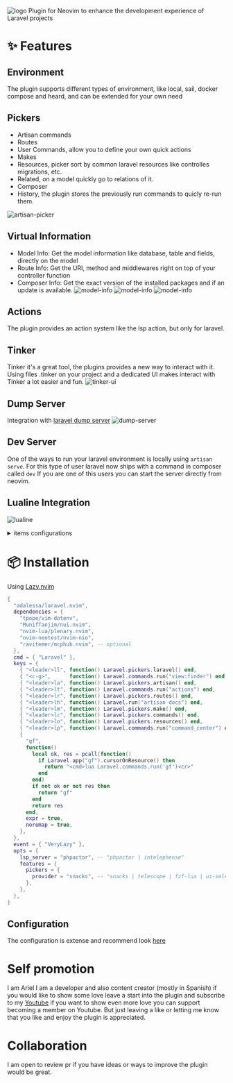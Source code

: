 ![logo](imgs/logo.png)
Plugin for Neovim to enhance the development experience of Laravel projects


# ✨ Features

## Environment
The plugin supports different types of environment, like local, sail, docker compose and heard, and can be extended for your own need

## Pickers
- Artisan commands
- Routes
- User Commands, allow you to define your own quick actions
- Makes
- Resources, picker sort by common laravel resources like controlles migrations, etc.
- Related, on a model quickly go to relations of it.
- Composer
- History, the plugin stores the previously run commands to quicly re-run them.

![artisan-picker](imgs/artisan-picker.png)

## Virtual Information
- Model Info: Get the model information like database, table and fields, directly on the model
- Route Info: Get the URI, method and middlewares right on top of your controller function
- Composer Info: Get the exact version of the installed packages and if an update is available.
![model-info](imgs/model-info.png)
![model-info](imgs/route-info.png)
![model-info](imgs/composer-info.png)

## Actions
The plugin provides an action system like the lsp action, but only for laravel.

## Tinker
Tinker it's a great tool, the plugins provides a new way to interact with it.
Using files .tinker on your project and a dedicated UI makes interact with Tinker
a lot easier and fun.
![tinker-ui](imgs/tinker-ui.png)

## Dump Server
Integration with [laravel dump server](https://github.com/beyondcode/laravel-dump-server)
![dump-server](imgs/dump-server.png)

## Dev Server
One of the ways to run your laravel environment is locally using `artisan serve`.
For this type of user laravel now ships with a command in composer called `dev`
If you are one of this users you can start the server directly from neovim.


## Lualine Integration
![lualine](imgs/lualine.png)
<details>
    <summary>items configurations</summary>

```lua
{
  {
    function()
      local ok, laravel_version = pcall(function()
        return Laravel.app("status"):get("laravel")
      end)
      if ok then
        return laravel_version
      end
    end,
    icon = { " ", color = { fg = "#F55247" } },
    cond = function()
      local ok, has_laravel_versions = pcall(function()
        return Laravel.app("status"):has("laravel")
      end)
      return ok and has_laravel_versions
    end,
  },
  {
    function()
      local ok, php_version = pcall(function()
        return Laravel.app("status"):get("php")
      end)
      if ok then
        return php_version
      end
      return nil
    end,
    icon = { " ", color = { fg = "#AEB2D5" } },
    cond = function()
      local ok, has_php_version = pcall(function()
        return Laravel.app("status"):has("php")
      end)
      return ok and has_php_version
    end,
  },
  {
    function()
      local ok, hostname = pcall(function()
        return Laravel.extensions.composer_dev.hostname()
      end)
      if ok then
        return hostname
      end
      return nil
    end,
    icon = { " ", color = { fg = "#8FBC8F" } },
    cond = function()
      local ok, is_running = pcall(function()
        return Laravel.extensions.composer_dev.isRunning()
      end)
      return ok and is_running
    end,
  },
  {
    function()
      local ok, unseen_records = pcall(function()
        return #(Laravel.extensions.dump_server.unseenRecords())
      end)

      if ok then
        return unseen_records
      end
      return 0
    end,
    icon = { "󰱧 ", color = { fg = "#FFCC66" } },
    cond = function()
      local ok, is_running = pcall(function()
        return Laravel.extensions.dump_server.isRunning()
      end)

      return ok and is_running
    end,
  },
}
```
</details>

# 📦 Installation

Using [Lazy.nvim](https://github.com/foke/lazy.nvim)
```lua
{
  "adalessa/laravel.nvim",
  dependencies = {
    "tpope/vim-dotenv",
    "MunifTanjim/nui.nvim",
    "nvim-lua/plenary.nvim",
    "nvim-neotest/nvim-nio",
    "ravitemer/mcphub.nvim", -- optional
  },
  cmd = { "Laravel" },
  keys = {
    { "<leader>ll", function() Laravel.pickers.laravel() end,              desc = "Laravel: Open Laravel Picker" },
    { "<c-g>",      function() Laravel.commands.run("view:finder") end,    desc = "Laravel: Open View Finder" },
    { "<leader>la", function() Laravel.pickers.artisan() end,              desc = "Laravel: Open Artisan Picker" },
    { "<leader>lt", function() Laravel.commands.run("actions") end,        desc = "Laravel: Open Actions Picker" },
    { "<leader>lr", function() Laravel.pickers.routes() end,               desc = "Laravel: Open Routes Picker" },
    { "<leader>lh", function() Laravel.run("artisan docs") end,            desc = "Laravel: Open Documentation" },
    { "<leader>lm", function() Laravel.pickers.make() end,                 desc = "Laravel: Open Make Picker" },
    { "<leader>lc", function() Laravel.pickers.commands() end,             desc = "Laravel: Open Commands Picker" },
    { "<leader>lo", function() Laravel.pickers.resources() end,            desc = "Laravel: Open Resources Picker" },
    { "<leader>lp", function() Laravel.commands.run("command_center") end, desc = "Laravel: Open Command Center" },
    {
      "gf",
      function()
        local ok, res = pcall(function()
          if Laravel.app("gf").cursorOnResource() then
            return "<cmd>lua Laravel.commands.run('gf')<cr>"
          end
        end)
        if not ok or not res then
          return "gf"
        end
        return res
      end,
      expr = true,
      noremap = true,
    },
  },
  event = { "VeryLazy" },
  opts = {
    lsp_server = "phpactor", -- "phpactor | intelephense"
    features = {
      pickers = {
        provider = "snacks", -- "snacks | telescope | fzf-lua | ui-select"
      },
    },
  },
}
```

## Configuration
The configuration is extense and recommend look [here](lua/laravel/options/default.lua)

# Self promotion
I am Ariel I am a developer and also content creator (mostly in Spanish)
if you would like to show some love leave a start into the plugin and subscribe to my [Youtube](https://youtube.com/@Alpha_Dev)
if you want to show even more love you can support becoming a member on Youtube.
But just leaving a like or letting me know that you like and enjoy the plugin is appreciated.

# Collaboration
I am open to review pr if you have ideas or ways to improve the plugin would be great.
